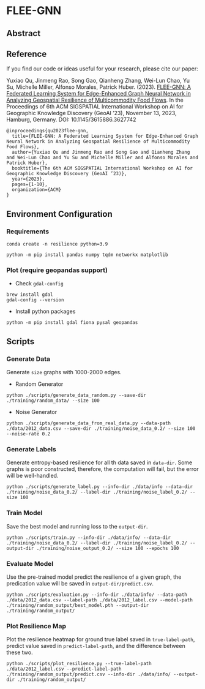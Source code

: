 # FLEE-GNN

## Abstract


## Reference
If you find our code or ideas useful for your research, please cite our paper:

Yuxiao Qu, Jinmeng Rao, Song Gao, Qianheng Zhang, Wei-Lun Chao, Yu Su, Michelle Miller, Alfonso Morales, Patrick Huber. (2023). [FLEE-GNN: A Federated Learning System for Edge-Enhanced Graph Neural Network in Analyzing Geospatial Resilience of Multicommodity Food Flows](https://doi.org/10.1145/3615886.3627742). In the Proceedings of 6th ACM SIGSPATIAL International Workshop on AI for Geographic Knowledge Discovery (GeoAI ’23), November 13, 2023, Hamburg, Germany. DOI: 10.1145/3615886.3627742


```
@inproceedings{qu2023flee-gnn,
  title={FLEE-GNN: A Federated Learning System for Edge-Enhanced Graph Neural Network in Analyzing Geospatial Resilience of Multicommodity Food Flows},
  author={Yuxiao Qu and Jinmeng Rao and Song Gao and Qianheng Zhang and Wei-Lun Chao and Yu Su and Michelle Miller and Alfonso Morales and Patrick Huber},
  booktitle={The 6th ACM SIGSPATIAL International Workshop on AI for Geographic Knowledge Discovery (GeoAI ’23)},
  year={2023},
  pages={1-10},
  organization={ACM}
}
```

## Environment Configuration

### Requirements

```
conda create -n resilience python=3.9

python -m pip install pandas numpy tqdm networkx matplotlib

```

### Plot (require geopandas support)

- Check `gdal-config`

```
brew install gdal
gdal-config --version
```

- Install python packages

```
python -m pip install gdal fiona pysal geopandas
```

## Scripts

### Generate Data

Generate `size` graphs with 1000-2000 edges.

- Random Generator

```
python ./scripts/generate_data_random.py --save-dir ./training/random_data/ --size 100
```

- Noise Generator

```
python ./scripts/generate_data_from_real_data.py --data-path ./data/2012_data.csv --save-dir ./training/noise_data_0.2/ --size 100 --noise-rate 0.2
```

### Generate Labels

Generate entropy-based resilience for all th data saved in `data-dir`. Some graphs is poor constructed, therefore, the computation will fail, but the error will be well-handled.

```
python ./scripts/generate_label.py --info-dir ./data/info --data-dir ./training/noise_data_0.2/ --label-dir ./training/noise_label_0.2/ --size 100
```

### Train Model

Save the best model and running loss to the `output-dir`.

```
python ./scripts/train.py --info-dir ./data/info/ --data-dir ./training/noise_data_0.2/ --label-dir ./training/noise_label_0.2/ --output-dir ./training/noise_output_0.2/ --size 100 --epochs 100
```

### Evaluate Model

Use the pre-trained model predict the resilience of a given graph, the predication value will be saved in `output-dir/predict.csv`.

```
python ./scripts/evaluation.py --info-dir ./data/info/ --data-path ./data/2012_data.csv --label-path ./data/2012_label.csv --model-path ./training/random_output/best_model.pth --output-dir ./training/random_output/
```

### Plot Resilience Map

Plot the resilience heatmap for ground true label saved in `true-label-path`, predict value saved in `predict-label-path`, and the difference between these two.

```
python ./scripts/plot_resilience.py --true-label-path ./data/2012_label.csv --predict-label-path ./training/random_output/predict.csv --info-dir ./data/info/ --output-dir ./training/random_output/
```

